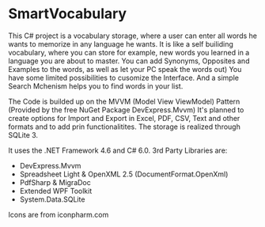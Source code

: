 # SmartVocabulary
This C# project is a vocabulary storage, where a user can enter all words he wants to memorize in any language he wants.
It is like a self builiding vocabulary, where you can store for example, new words you learned in a language you are about to master.
You can add Synonyms, Opposites and Examples to the words, as well as let your PC speak the words out)
You have some limited possibilities to cusomize the Interface. 
And a simple Search Mchenism helps you to find words in your list.

The Code is builded up on the MVVM (Model View ViewModel) Pattern (Provided by the free NuGet Package DevExpress.Mvvm)
It's planned to create options for Import and Export in Excel, PDF, CSV, Text and other formats and to add prin functionalitites.
The storage is realized through SQLite 3.

It uses the .NET Framework 4.6 and C# 6.0. 
3rd Party Libraries are:
- DevExpress.Mvvm
- Spreadsheet Light & OpenXML 2.5 (DocumentFormat.OpenXml)
- PdfSharp & MigraDoc
- Extended WPF Toolkit
- System.Data.SQLite

Icons are from iconpharm.com
